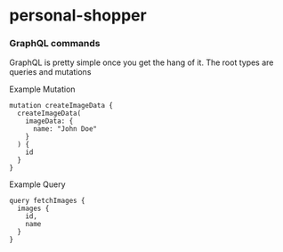 # personal-shopper

### GraphQL commands
GraphQL is pretty simple once you get the hang of it. The root types are queries and mutations

Example Mutation
```
mutation createImageData {
  createImageData(
    imageData: {
      name: "John Doe"
    }
  ) {
    id
  }
}
```

Example Query
```
query fetchImages {
  images {
    id,
    name
  }
}
```